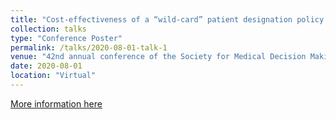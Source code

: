 ```yaml
---
title: "Cost-effectiveness of a “wild-card” patient designation policy in deceased donor kidney transplants"
collection: talks
type: "Conference Poster"
permalink: /talks/2020-08-01-talk-1
venue: "42nd annual conference of the Society for Medical Decision Making"
date: 2020-08-01
location: "Virtual"
---
```


[More information here](https://smdm.confex.com/smdm/2020/meetingapp.cgi/Paper/13390)
